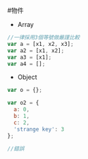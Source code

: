 #物件
- Array

```javascript
//一律採用3個等號做嚴謹比較
var a = [x1, x2, x3];
var a2 = [x1, x2];
var a3 = [x1];
var a4 = [];
```
- Object

```javascript
var o = {};

var o2 = {
  a: 0,
  b: 1,
  c: 2,
  'strange key': 3
};

//錯誤
```
